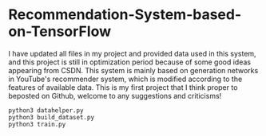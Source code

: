 # Recommendation-System-based-on-TensorFlow
I have updated all files in my project and provided data used in this system, and this project is still in optimization period because of some good ideas appearing from CSDN.
This system is mainly based on generation networks in YouTube's recommender system, which is modified according to the features of available data.
This is my first project that I think proper to beposted on Github, welcome to any suggestions and criticisms!

```
python3 datahelper.py
python3 build_dataset.py
python3 train.py
```
